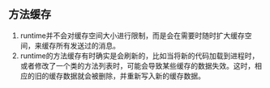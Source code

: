 ## 方法缓存

1. runtime并不会对缓存空间大小进行限制，而是会在需要时随时扩大缓存空间，来缓存所有发送过的消息。
2. runtime的方法缓存有时确实是会刷新的，比如当将新的代码加载到进程时，或者修改了一个类的方法列表时，可能会导致某些缓存的数据失效。这时，相应的旧的缓存数据就会被删除，并重新写入新的缓存数据。


